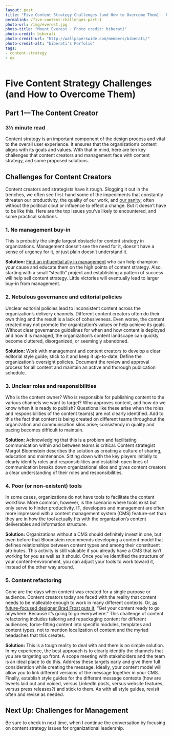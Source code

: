 ```yaml
---
layout: post
title: "Five Content Strategy Challenges (and How to Overcome Them):  Part 1, The Content Creator"
permalink: /five-content-challenges-part-1
photo-url: /img/everest.jpg
photo-title: "Mount Everest - Photo credit: biberati"
photo-credit: biberati
photo-credit-url: "http://wallpaperswide.com/members/biberati/"
photo-credit-alt: "biberati's Porfolio"
tags:
- content-strategy
- ux
---
```


# Five Content Strategy Challenges (and How to Overcome Them)

## Part 1 — The Content Creator

### 3&frac12; minute read

Content strategy is an important component of the design process and vital to the overall user experience. It ensures that the organization’s content aligns with its goals and values. With that in mind, here are ten key challenges that content creators and management face with content strategy, and some proposed solutions.

## Challenges for Content Creators

Content creators and strategists have it rough. Slogging it out in the trenches, we often see first-hand some of the impediments that constantly threaten our productivity, the quality of our work, and [our sanity][1]; often without the political clout or influence to effect a change. But it doesn’t have to be like this. Here are the top issues you’ve likely to encountered, and some practical solutions.

### 1. No management buy-in

This is probably the single largest obstacle for content strategy in organizations. Management doesn’t see the need for it, doesn’t have a sense of urgency for it, or just plain doesn’t understand it.

**Solution:** [Find an influential ally in management][2] who can help champion your cause and educate them on the high points of content strategy. Also, starting with a small “stealth” project and establishing a pattern of success will help sell content strategy. Little victories will eventually lead to larger buy-in from management.

### 2. Nebulous governance and editorial policies
Unclear editorial policies lead to inconsistent content across the organization’s delivery channels. Different content creators often do their own thing and the result is a lack of cohesiveness. Even worse, the content created may not promote the organization’s values or help achieve its goals. Without clear governance guidelines for when and how content is deployed and how it is managed, the organization’s content landscape can quickly become cluttered, disorganized, or seemingly abandoned.

**Solution:** Work with management and content creators to develop a clear editorial style guide; stick to it and keep it up-to-date. Define the organization’s oversight policies. Document the review and approval process for all content and maintain an active and thorough publication schedule.

### 3. Unclear roles and responsibilities
Who is the content owner? Who is responsible for publishing content to the various channels we want to target? Who approves content, and how do we know when it is ready to publish? Questions like these arise when the roles and responsibilities of the content team(s) are not clearly identified. Add to this the fact that content is being created on different teams throughout the organization and communication silos arise; consistency in quality and pacing becomes difficult to maintain.

**Solution:** Acknowledging that this is a problem and facilitating communication within and between teams is critical. Content strategist Margot Bloomstein describes the solution as creating a culture of sharing, education and maintenance. Sitting down with the key players initially to clearly identify roles and responsibilities and establish open lines of communication breaks down organizational silos and gives content creators a clear understanding of their roles and responsibilities.

### 4. Poor (or non-existent) tools
In some cases, organizations do not have tools to facilitate the content workflow. More common, however, is the scenario where tools exist but only serve to hinder productivity. IT, developers and management are often more impressed with a content management system (CMS) feature-set than they are in how the tool actually fits with the organization’s content deliverables and information structure.

**Solution:** Organizations without a CMS should definitely invest in one, but even before that Bloomstein recommends developing a content model that defines relationships between content types and among their constituent attributes. This activity is still valuable if you already have a CMS that isn’t working for you as well as it should. Once you’ve identified the structure of your content-environment, you can adjust your tools to work toward it, instead of the other way around.

### 5. Content refactoring
Gone are the days when content was created for a single purpose or audience. Content creators today are faced with the reality that content needs to be malleable enough to work in many different contexts. Or, [as future-focused designer Brad Frost puts it][3], “Get your content ready to go anywhere. Because it’s going to go everywhere.” This challenge of content refactoring includes tailoring and repackaging content for different audiences; force-fitting content into specific modules, templates and content types, not to mention localization of content and the myriad headaches that this creates.

**Solution:** This is a tough reality to deal with and there is no simple solution. In my experience, the best approach is to clearly identify the channels that you are targeting up front. A scope meeting with stakeholders and the team is an ideal place to do this. Address these targets early and give them full consideration while creating the message. Ideally, your content model will allow you to link different versions of the message together in your CMS. Finally, establish style guides for the different message contexts (how are tweets laid out and voiced, versus LinkedIn posts, versus website features, versus press releases?) and stick to them. As with all style guides, revisit often and revise as needed.

## Next Up: Challenges for Management
Be sure to check in next time, when I continue the conversation by focusing on content strategy issues for organizational leadership.

[1]:	http://www.cyclaudiia.com/wp-content/uploads/2014/11/week-10-1-content-strategy.gif
[2]:	http://www.slideshare.net/katekenyon1/tricks-to-get-content-strategy-adopted-in-your-company
[3]:	http://bradfrost.com/blog/web/for-a-future-friendly-web/